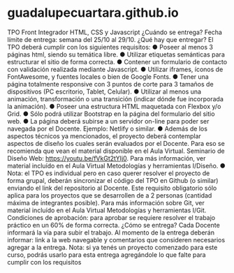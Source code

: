 # guadalupecuartara.github.io
TPO Front Integrador
HTML, CSS y Javascript
¿Cuándo se entrega?
Fecha límite de entrega: semana del 25/10 al 29/10.
¿Qué hay que entregar?
El TPO deberá cumplir con los siguientes requisitos:
● Poseer al menos 3 páginas html, siendo su temática libre.
● Utilizar etiquetas semánticas para estructurar el sitio de forma correcta.
● Contener un formulario de contacto con validación realizada mediante Javascript.
● Utilizar iframes, íconos de FontAwesome, y fuentes locales o bien de Google Fonts.
● Tener una página totalmente responsive con 3 puntos de corte para 3 tamaños de
dispositivos (PC escritorio, Tablet, Celular).
● Utilizar al menos una animación, transformación o una transición (indicar dónde fue
incorporada la animación).
● Poseer una estructura HTML maquetada con Flexbox y/o Grid.
● Sólo podrá utilizar Bootstrap en la página del formulario del sitio web.
● La página deberá subirse a un servidor on-line para poder ser navegada por el
Docente. Ejemplo: Netlify o similar.
● Además de los aspectos técnicos ya mencionados, el proyecto deberá contemplar
aspectos de diseño los cuales serán evaluados por el Docente. Para eso se
recomienda que vean el material disponible en el Aula Virtual. Seminario de
Diseño Web: https://youtu.be/fVkGt2tYIj0. Para más información, ver material
incluído en el Aula Virtual Metodologías y herramientas I/Diseño.
● Nota: el TPO es individual pero en caso querer resolver el proyecto de forma
grupal, deberán sincronizar el código del TPO en Github (o similar) enviando el link
del repositorio al Docente. Este requisito obligatorio sólo aplica para los proyectos
que se desarrollen de a 2 personas (cantidad máxima de integrantes posible). Para
más información sobre Git, ver material incluído en el Aula Virtual Metodologías y
herramientas I/Git.
Condiciones de aprobación: para aprobar se requiere resolver el trabajo práctico en un
60% de forma correcta.
¿Cómo se entrega?
Cada Docente informará la vía para subir el trabajo. Al momento de la entrega deberán
informar: link a la web navegable y comentarios que consideren necesarios agregar a la
entrega.
Nota: si ya tenés un proyecto comenzado para este curso, podrás usarlo para esta entrega
agregándole lo que falte para cumplir con los requisitos